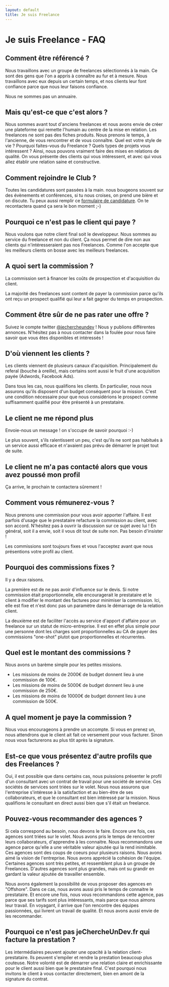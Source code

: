 ```yaml
---
layout: default
title: Je suis Freelance
---
```

# Je suis Freelance - FAQ

## Comment être référencé ?

Nous travaillons avec un groupe de freelances sélectionnés à la main. Ce sont des gens que l'on a appris à connaître au fur et à mesure. Nous travaillons avec eux depuis un certain temps, et nos clients leur font confiance parce que nous leur faisons confiance.

Nous ne sommes pas un annuaire.

## Mais qu'est-ce que c'est alors ?

Nous sommes avant tout d'anciens freelances et nous avons envie de créer une plateforme qui remette l'humain au centre de la mise en relation. Les freelances ne sont pas des fiches produits. Nous prenons le temps, à l'ancienne, de vous rencontrer et de vous connaître. 
Quel est votre style de vie ? 
Pourquoi faites-vous du Freelance ? 
Quels types de projets vous intéressent ? 
Ainsi, nous pouvons vraiment faire des mises en relations de qualité. On vous présente des clients qui vous intéressent, et avec qui vous allez établir une relation saine et constructive.

## Comment rejoindre le Club ?

Toutes les candidatures sont passées à la main. nous bougeons souvent sur des évènements et conférences, si tu nous croises, on prend une bière et on discute. Tu peux aussi remplir ce [formulaire de candidature](https://jechercheundev-fr.typeform.com/to/FhYTCo). On te recontactera quand ça sera le bon moment ;-)

## Pourquoi ce n'est pas le client qui paye ?

Nous voulons que notre client final soit le developpeur. Nous sommes au service du freelance et non du client. Ça nous permet de dire non aux clients qui n'intéresseraient pas nos Freelances. Comme l'on accepte que les meilleurs clients on bosse avec les meilleurs freelances.

## A quoi sert la commission ?

La commission sert à financer les coûts de prospection et d'acquisition du client.

La majorité des freelances sont content de payer la commission parce qu'ils ont reçu un prospect qualifié qui leur a fait gagner du temps en prospection. 

## Comment être sûr de ne pas rater une offre ?

Suivez le compte twitter [@jechercheundev](https://twitter.com/jechercheundev) ! Nous y publions différentes annonces. N'hésitez pas à nous contacter dans la foulée pour nous faire savoir que vous êtes disponibles et intéressés !

## D'où viennent les clients ?

Les clients viennent de plusieurs canaux d'acquisition. Principalement du referal (bouche à oreille), mais certains sont aussi le fruit d'une acquisition payée (Adwords, Facebook Ads).

Dans tous les cas, nous qualifions les clients. En particulier, nous nous assurons qu'ils disposent d'un budget conséquent pour la mission. C'est une condition nécessaire pour que nous considérions le prospect comme suffisamment qualifié pour être présenté à un prestataire.

## Le client ne me répond plus

Envoie-nous un message ! on s'occupe de savoir pourquoi :-)

Le plus souvent, s'ils ralentissent un peu, c'est qu'ils ne sont pas habitués à un service aussi efficace et n'avaient pas prévu de démarrer le projet tout de suite. 

## Le client ne m'a pas contacté alors que vous avez poussé mon profil

Ça arrive, le prochain te contactera sûrement !

## Comment vous rémunerez-vous ?

Nous prenons une commission pour vous avoir apporter l'affaire. Il est parfois d'usage que le prestataire refacture la commission au client, avec son accord. N'hésitez pas à ouvrir la discussion sur ce sujet avec lui ! En général, soit il a envie, soit il vous dit tout de suite non. Pas besoin d'insister !

Les commissions sont toujours fixes et vous l'acceptez avant que nous présentions votre profil au client.

## Pourquoi des commissions fixes ?

Il y a deux raisons.

La première est de ne pas avoir d'influence sur le devis. Si notre commission était proportionnelle, elle encouragerait le prestataire et le client à modifier le montant des factures pour minimiser la commission. Ici, elle est fixe et n'est donc pas un paramètre dans le démarrage de la relation client.

La deuxième est de faciliter l'accès au service d'apport d'affaire pour un freelance sur un statut de micro-entreprise. Il est en effet plus simple pour une personne dont les charges sont proportionnelles au CA de payer des commissions "one-shot" plutot que proportionnelles et récurrentes.

## Quel est le montant des commissions ?

Nous avons un barème simple pour les petites missions.
 
* Les missions de moins de 2000€ de budget donnent lieu à une commission de 100€. 
* Les missions de moins de 5000€ de budget donnent lieu à une commission de 250€.
* Les missions de moins de 10000€ de budget donnent lieu à une commission de 500€.

## A quel moment je paye la commission ?

Nous vous encourageons à prendre un accompte. Si vous en prenez un, nous attendrons que le client ait fait ce versement pour vous facturer. Sinon nous vous facturerons au plus tôt après la signature.

## Est-ce que vous présentez d'autre profils que des Freelances ?

Oui, il est possible que dans certains cas, nous puissions présenter le profil d'un consultant avec un contrat de travail pour une société de service. Ces sociétés de services sont triées sur le volet. Nous nous assurons que l'entreprise s'intéresse à la satisfaction et au bien-être de ses collaborateurs, et que le consultant est bien intéressé par la mission. Nous qualifions le consultant en direct aussi bien que s'il était un freelance.

## Pouvez-vous recommander des agences ?

Si cela correspond au besoin, nous devons le faire. Encore une fois, ces agences sont triées sur le volet. Nous avons pris le temps de rencontrer leurs collaborateurs, d'apprendre à les connaitre. Nous recommandons une agence parce qu'elle a une véritable valeur ajoutée qui la rend inimitable. Ces agences sont des coups de coeurs pour plusieurs raisons. Nous avons aimé la vision de l'entreprise. Nous avons apprécié la cohésion de l'équipe. Certaines agences sont très petites, et ressemblent plus à un groupe de Freelances. D'autres agences sont plus grandes, mais ont su grandir en gardant la valeur ajoutée de travailler ensemble.

Nous avons également la possibilité de vous proposer des agences en "Offshore". Dans ce cas, nous avons aussi pris le temps de connaitre le prestataire. Et encore une fois, nous vous recommandons cette agence, pas parce que ses tarifs sont plus intéressants, mais parce que nous aimons leur travail. En voyagant, il arrive que l'on rencontre des équipes passionnées, qui livrent un travail de qualité. Et nous avons aussi envie de les recommander.

## Pourquoi ce n'est pas jeChercheUnDev.fr qui facture la prestation ?

Les intermédiaires peuvent ajouter une opacité à la relation client-prestataire. Ils peuvent s'empiler et rendre la prestation beaucoup plus couteuse. Notre volonté est de démarrer une relation claire et enrichissante pour le client aussi bien que le prestataire final. C'est pourquoi nous invitons le client à vous contacter directement, bien en amont de la signature du contrat.